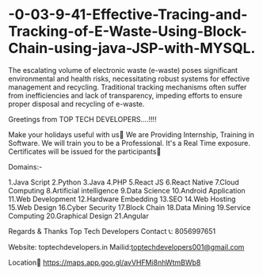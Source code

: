 # -0-03-9-41-Effective-Tracing-and-Tracking-of-E-Waste-Using-Block-Chain-using-java-JSP-with-MYSQL.
The escalating volume of electronic waste (e-waste) poses significant environmental and health risks, necessitating robust systems for effective management and recycling. Traditional tracking mechanisms often suffer from inefficiencies and lack of transparency, impeding efforts to ensure proper disposal and recycling of e-waste. 



Greetings from  TOP TECH DEVELOPERS....!!!!


Make your holidays useful with us🌟 We are Providing Internship, Training in Software. 
We will train you to be a Professional. It's a Real Time exposure. 
 Certificates will be issued for the participants🌟


Domains:-

1.Java Script
2.Python
3.Java
4.PHP
5.React JS
6.React Native
7.Cloud Computing
8.Artificial intelligence
9.Data Science
10.Android Application
11.Web Development
12.Hardware Embedding
13.SEO
14.Web Hosting
15.Web Design
16.Cyber Security
17.Block Chain
18.Data Mining
19.Service Computing
20.Graphical Design
21.Angular


Regards & Thanks
Top Tech Developers
Contact 📞: 8056997651

Website: toptechdevelopers.in
Mailid:toptechdevelopers001@gmail.com

Location📍
https://maps.app.goo.gl/avVHFMi8nhWtmBWb8
